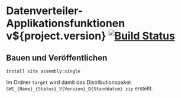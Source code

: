 Datenverteiler-Applikationsfunktionen v${project.version} [![Build Status](https://travis-ci.org/datenverteiler/de.bsvrz.dav.daf.svg?branch=master)](https://travis-ci.org/datenverteiler/de.bsvrz.dav.daf)
=============================================


Bauen und Veröffentlichen
-------------------------

    install site assembly:single

Im Ordner `target` wird damit das Distributionspaket
`SWE_{Name}_{Status}_V{Version}_D{Standdatum}.zip` erstellt.
